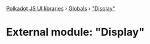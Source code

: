 [Polkadot JS UI libraries](../README.md) › [Globals](../globals.md) › ["Display"](_display_.md)

# External module: "Display"


